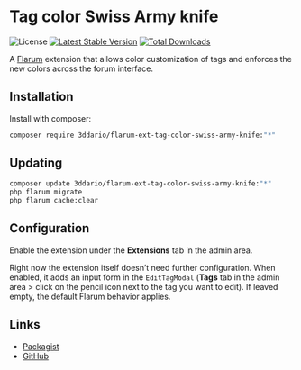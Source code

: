 # Tag color Swiss Army knife

![License](https://img.shields.io/badge/license-MIT-blue.svg) [![Latest Stable Version](https://img.shields.io/packagist/v/3ddario/flarum-ext-tag-color-swiss-army-knife.svg)](https://packagist.org/packages/3ddario/flarum-ext-tag-color-swiss-army-knife) [![Total Downloads](https://img.shields.io/packagist/dt/3ddario/flarum-ext-tag-color-swiss-army-knife.svg)](https://packagist.org/packages/3ddario/flarum-ext-tag-color-swiss-army-knife)

A [Flarum](http://flarum.org) extension that allows color customization of tags and enforces the new colors across the forum interface.

## Installation

Install with composer:

```sh
composer require 3ddario/flarum-ext-tag-color-swiss-army-knife:"*"
```

## Updating

```sh
composer update 3ddario/flarum-ext-tag-color-swiss-army-knife:"*"
php flarum migrate
php flarum cache:clear
```

## Configuration

Enable the extension under the **Extensions** tab in the admin area.

Right now the extension itself doesn’t need further configuration. When enabled, it adds an input form in the `EditTagModal` (**Tags** tab in the admin area > click on the pencil icon next to the tag you want to edit). If leaved empty, the default Flarum behavior applies.

## Links

- [Packagist](https://packagist.org/packages/3ddario/flarum-ext-tag-color-swiss-army-knife)
- [GitHub](https://github.com/3ddario/flarum-ext-tag-color-swiss-army-knife)

